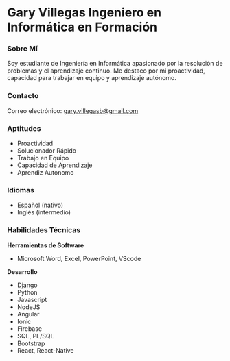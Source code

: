 # **Gary Villegas Ingeniero en Informática en Formación**

### **Sobre Mí**
Soy estudiante de Ingeniería en Informática apasionado por la resolución de problemas y el aprendizaje continuo. Me destaco por mi proactividad, capacidad para trabajar en equipo y aprendizaje autónomo.

### **Contacto**
Correo electrónico: gary.villegasb@gmail.com

### **Aptitudes**
- Proactividad
- Solucionador Rápido
- Trabajo en Equipo
- Capacidad de Aprendizaje
- Aprendiz Autonomo

### **Idiomas**
- Español (nativo)
- Inglés (intermedio)

### **Habilidades Técnicas**
**Herramientas de Software**
- Microsoft Word, Excel, PowerPoint, VScode

**Desarrollo**
- Django
- Python
- Javascript
- NodeJS
- Angular
- Ionic
- Firebase
- SQL, PL/SQL
- Bootstrap
- React, React-Native
<!--
**GaryVillegas/GaryVillegas** is a ✨ _special_ ✨ repository because its `README.md` (this file) appears on your GitHub profile.

Here are some ideas to get you started:

- 🔭 I’m currently working on ...
- 🌱 I’m currently learning ...
- 👯 I’m looking to collaborate on ...
- 🤔 I’m looking for help with ...
- 💬 Ask me about ...
- 📫 How to reach me: ...
- 😄 Pronouns: ...
- ⚡ Fun fact: ...
-->
